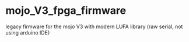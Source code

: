 # mojo_V3_fpga_firmware
legacy firmware for the mojo V3 with modern LUFA library (raw serial, not using arduino IDE) 
